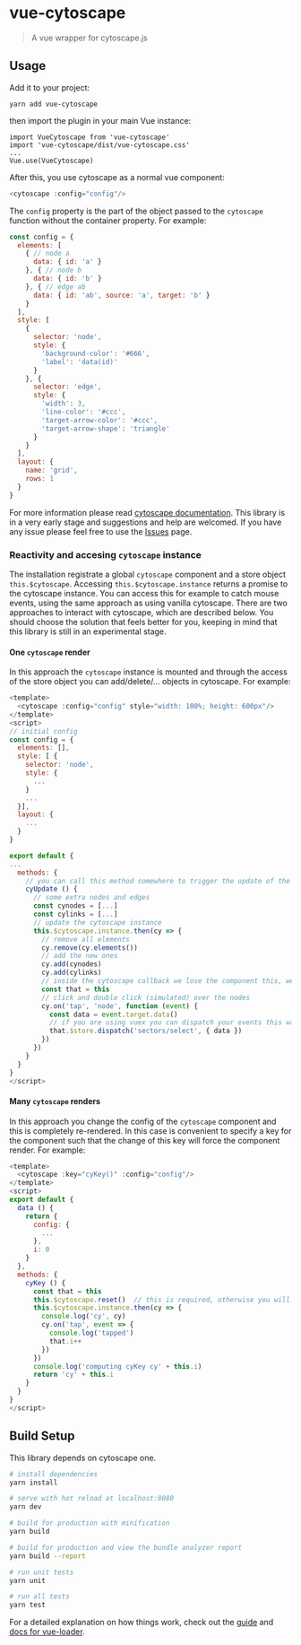# vue-cytoscape

> A vue wrapper for cytoscape.js

## Usage
Add it to your project:
```
yarn add vue-cytoscape
```
then import the plugin in your main Vue instance:
```
import VueCytoscape from 'vue-cytoscape'
import 'vue-cytoscape/dist/vue-cytoscape.css'
...
Vue.use(VueCytoscape)
```
After this, you use cytoscape as a normal vue component:
```javascript
<cytoscape :config="config"/>
```
The `config` property is the part of the object passed to the `cytoscape` function without the container property. For example:
```javascript
const config = {
  elements: [
    { // node a
      data: { id: 'a' }
    }, { // node b
      data: { id: 'b' }
    }, { // edge ab
      data: { id: 'ab', source: 'a', target: 'b' }
    }
  ],
  style: [
    {
      selector: 'node',
      style: {
        'background-color': '#666',
        'label': 'data(id)'
      }
    }, {
      selector: 'edge',
      style: {
        'width': 3,
        'line-color': '#ccc',
        'target-arrow-color': '#ccc',
        'target-arrow-shape': 'triangle'
      }
    }
  ],
  layout: {
    name: 'grid',
    rows: 1
  }
}
```
For more information please read [cytoscape documentation](http://js.cytoscape.org/#getting-started/initialisation).
This library is in a very early stage and suggestions and help are welcomed. If you have any issue please feel free to use the [Issues](https://github.com/rcarcasses/vue-cytoscape/issues) page.

### Reactivity and accesing `cytoscape` instance
The installation registrate a global `cytoscape` component and a store object `this.$cytoscape`. Accessing `this.$cytoscape.instance` returns a promise to the cytoscape instance. You can access this for example to catch mouse events, using the same approach as using vanilla cytoscape. There are two approaches to interact with cytoscape, which are described below. You should choose the solution that feels better for you, keeping in mind that this library is still in an experimental stage.
#### One `cytoscape` render
In this approach the `cytoscape` instance is mounted and through the access of the store object you can add/delete/... objects in cytoscape. For example:
```javascript
<template>
  <cytoscape :config="config" style="width: 100%; height: 600px"/>
</template>
<script>
// initial config
const config = {
  elements: [],
  style: [ {
    selector: 'node',
    style: {
      ...
    }
    ...
  }],
  layout: {
    ...
  }
}

export default {
...
  methods: {
    // you can call this method somewhere to trigger the update of the cytoscape canvas content
    cyUpdate () {
      // some extra nodes and edges
      const cynodes = [...]
      const cylinks = [...]
      // update the cytoscape instance
      this.$cytoscape.instance.then(cy => {
        // remove all elements
        cy.remove(cy.elements())
        // add the new ones
        cy.add(cynodes)
        cy.add(cylinks)
        // inside the cytoscape callback we lose the component this, we can use `that` instead if needed
        const that = this
        // click and double click (simulated) over the nodes
        cy.on('tap', 'node', function (event) {
          const data = event.target.data()
          // if you are using vuex you can dispatch your events this way
          that.$store.dispatch('sectors/select', { data })
        })
      })
    }
  }
}
</script>
```
#### Many `cytoscape` renders
In this approach you change the config of the `cytoscape` component and this is completely re-rendered. In this case is convenient to specify a key for the component such that the change of this key will force the component render. For example:
```javascript
<template>
  <cytoscape :key="cyKey()" :config="config"/>
</template>
<script>
export default {
  data () {
    return {
      config: {
        ...
      },
      i: 0
    }
  },
  methods: {
    cyKey () {
      const that = this
      this.$cytoscape.reset()  // this is required, otherwise you will get a promise to an old cytoscape instance
      this.$cytoscape.instance.then(cy => {
        console.log('cy', cy)
        cy.on('tap', event => {
          console.log('tapped')
          that.i++
        })
      })
      console.log('computing cyKey cy' + this.i)
      return 'cy' + this.i
    }
  }
}
</script>
```

## Build Setup
This library depends on cytoscape one.

``` bash
# install dependencies
yarn install

# serve with hot reload at localhost:8080
yarn dev

# build for production with minification
yarn build

# build for production and view the bundle analyzer report
yarn build --report

# run unit tests
yarn unit

# run all tests
yarn test
```

For a detailed explanation on how things work, check out the [guide](http://vuejs-templates.github.io/webpack/) and [docs for vue-loader](http://vuejs.github.io/vue-loader).
